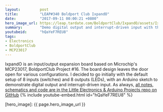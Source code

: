 ```yaml
---
layout:         post
title:          "LEAP#340 Boldport Club IxpandO"
date:           "2017-09-11 00:00:21 +0800"
hero_image_url: https://leap.tardate.com/BoldportClub/IxpandO/assets/IxpandO_build.jpg
summary:        "Demo digital output and interrupt-driven input with the IxpandO MCP23017 board - BoldportClub Project #16"
youtubeid:      "hQaYeF7REU8"
tags:
- Electronics
- BoldportClub
- MCP23017
---
```


IxpandO is an input/output expansion board based on Microchip's MCP23017, BoldportClub Project #16.
The board design leaves the door open for various configurations.
I decided to go initially with the default setup of 8 inputs (switches) and 8 outputs (LEDs),
with an Arduino sketch to demonstrate digital output and interrupt-driven input.
As always, [all notes, schematics and code are in the Little Electronics & Arduino Projects repo on GitHub][project]
{% include youtube-embed.html id="hQaYeF7REU8" %}

[leap]: https://leap.tardate.com
[project]: https://github.com/tardate/LittleArduinoProjects/tree/master/BoldportClub/IxpandO
[hero_image]: {{ page.hero_image_url }}
